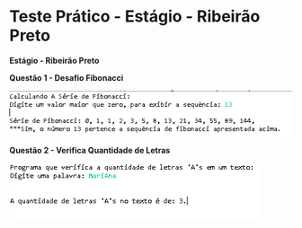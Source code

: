 # Teste Prático - Estágio - Ribeirão Preto

**Estágio - Ribeirão Preto**

**Questão 1 - Desafio Fibonacci**

![Desafio Fibonacci](imagem1.png)

**Questão 2 - Verifica Quantidade de Letras**

![Verifica Quantidade de Letras](imagem2.png)
